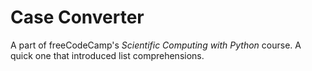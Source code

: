 # Case Converter

A part of freeCodeCamp's *Scientific Computing with Python* course. A quick one that introduced list comprehensions.